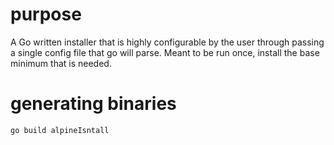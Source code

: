 # purpose

A Go written installer that is highly configurable by the user through passing a single config file that go will parse. Meant to be run once, install the base minimum that is needed.

# generating binaries

```go build alpineIsntall```
